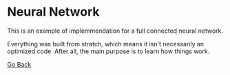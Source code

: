 # Neural Network

This is an example of implemmendation for a full connected neural network.

Everything was built from stratch, which means it isn't necessarily an optimized code. After all, the main purpose is to learn how things work.

[Go Back](../)

